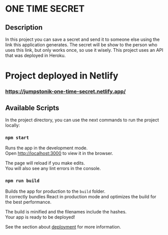 # ONE TIME SECRET

## Description
In this project you can save a secret and send it to someone else using the link this application generates. The secret will be show to the person who uses this link, but only works once, so use it wisely.
This project uses an API that was deployed in Heroku.

# Project deployed in Netlify
### https://jumpstonik-one-time-secret.netlify.app/

## Available Scripts

In the project directory, you can use the next commands to run the project locally:

### `npm start`

Runs the app in the development mode.\
Open [http://localhost:3000](http://localhost:3000) to view it in the browser.

The page will reload if you make edits.\
You will also see any lint errors in the console.


### `npm run build`

Builds the app for production to the `build` folder.\
It correctly bundles React in production mode and optimizes the build for the best performance.

The build is minified and the filenames include the hashes.\
Your app is ready to be deployed!

See the section about [deployment](https://facebook.github.io/create-react-app/docs/deployment) for more information.
